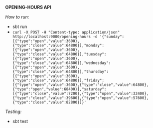 **OPENING-HOURS API**

*How to run:*

* sbt run
* ```curl -X POST -H "Content-type: application/json"  http://localhost:9000/opening-hours -d '{"sunday":[{"type":"open","value":3600},{"type":"close","value":64800}],"monday":[{"type":"open","value":3600},{"type":"close","value":64800}],"tuesday":[{"type":"open","value":3600},{"type":"close","value":64800}],"wednesday":[{"type":"open","value":3600},{"type":"close","value":64800}],"thursday":[{"type":"open","value":3600},{"type":"close","value":64800}],"friday":[{"type":"open","value":3600},{"type":"close","value":64800},{"type":"open","value":68400}],"saturday":[{"type":"close","value":7200},{"type":"open","value":32400},{"type":"close","value":39600},{"type":"open","value":57600},{"type":"close","value":82800}]}'```



*Testing:*
* sbt test
 